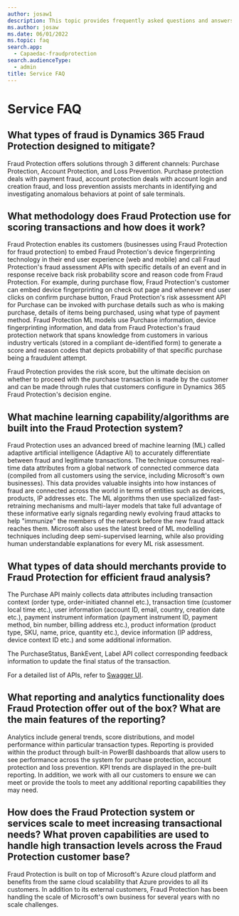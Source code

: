 ```yaml
---
author: josaw1
description: This topic provides frequently asked questions and answers (FAQ) about the Microsoft Dynamics 365 Fraud Protection service.
ms.author: josaw
ms.date: 06/01/2022
ms.topic: faq
search.app: 
  - Capaedac-fraudprotection
search.audienceType:
  - admin
title: Service FAQ
---
```


# Service FAQ

## What types of fraud is Dynamics 365 Fraud Protection designed to mitigate?

Fraud Protection offers solutions through 3 different channels: Purchase Protection, Account Protection, and Loss Prevention. Purchase protection deals with payment fraud, account protection deals with account login and creation fraud, and loss prevention assists merchants in identifying and investigating anomalous behaviors at point of sale terminals.

## What methodology does Fraud Protection use for scoring transactions and how does it work?

Fraud Protection enables its customers (businesses using Fraud Protection for fraud protection) to embed Fraud Protection's device fingerprinting technology in their end user experience (web and mobile) and call Fraud Protection's fraud assessment APIs with specific details of an event and in response receive back risk probability score and reason code from Fraud Protection. For example, during purchase flow, Fraud Protection's customer can embed device fingerprinting on check out page and whenever end user clicks on confirm purchase button, Fraud Protection's risk assessment API for Purchase can be invoked with purchase details such as who is making purchase, details of items being purchased, using what type of payment method. Fraud Protection ML models use Purchase information, device fingerprinting information, and data from Fraud Protection's fraud protection network that spans knowledge from customers in various industry verticals (stored in a compliant de-identified form) to generate a score and reason codes that depicts probability of that specific purchase being a fraudulent attempt.

Fraud Protection provides the risk score, but the ultimate decision on whether to proceed with the purchase transaction is made by the customer and can be made through rules that customers configure in Dynamics 365 Fraud Protection's decision engine.

## What machine learning capability/algorithms are built into the Fraud Protection system?

Fraud Protection uses an advanced breed of machine learning (ML) called adaptive artificial intelligence (Adaptive AI) to accurately differentiate between fraud and legitimate transactions. The technique consumes real-time data attributes from a global network of connected commerce data (compiled from all customers using the service, including Microsoft's own businesses). This data provides valuable insights into how instances of fraud are connected across the world in terms of entities such as devices, products, IP addresses etc. The ML algorithms then use specialized fast-retraining mechanisms and multi-layer models that take full advantage of these informative early signals regarding newly evolving fraud attacks to help "immunize" the members of the network before the new fraud attack reaches them. Microsoft also uses the latest breed of ML modelling techniques including deep semi-supervised learning, while also providing human understandable explanations for every ML risk assessment.

## What types of data should merchants provide to Fraud Protection for efficient fraud analysis?

The Purchase API mainly collects data attributes including transaction context (order type, order-initiated channel etc.), transaction time (customer local time etc.), user information (account ID, email, country, creation date etc.), payment instrument information (payment instrument ID, payment method, bin number, billing address etc.), product information (product type, SKU, name, price, quantity etc.), device information (IP address, device context ID etc.) and some additional information.

The PurchaseStatus, BankEvent, Label API collect corresponding feedback information to update the final status of the transaction.

For a detailed list of APIs, refer to [Swagger UI](https://dfpswagger.azurewebsites.net/index.html).


## What reporting and analytics functionality does Fraud Protection offer out of the box? What are the main features of the reporting?

Analytics include general trends, score distributions, and model performance within particular transaction types. Reporting is provided within the product through built-in PowerBI dashboards that allow users to see performance across the system for purchase protection, account protection and loss prevention. KPI trends are displayed in the pre-built reporting. In addition, we work with all our customers to ensure we can meet or provide the tools to meet any additional reporting capabilities they may need.

## How does the Fraud Protection system or services scale to meet increasing transactional needs? What proven capabilities are used to handle high transaction levels across the Fraud Protection customer base?

Fraud Protection is built on top of Microsoft's Azure cloud platform and benefits from the same cloud scalability that Azure provides to all its customers. In addition to its external customers, Fraud Protection has been handling the scale of Microsoft's own business for several years with no scale challenges.
